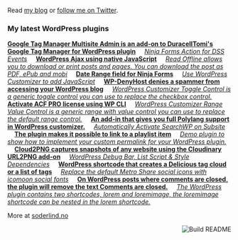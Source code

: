  Read [my blog](https://soderlind.no/) or [follow me on Twitter](https://twitter.com/soderlind).



### My latest WordPress plugins
<!-- plugins starts -->
[**Google Tag Manager Multisite Admin is an add-on to DuracellTomi's Google Tag Manager for WordPress plugin**](https://github.com/soderlind/gtm-multisite-admin) &nbsp;&nbsp;&nbsp;
[*Ninja Forms Action for DSS Events*](https://github.com/soderlind/ninja-forms-dss-event-action) &nbsp;&nbsp;&nbsp;
[**WordPress Ajax using native JavaScript**](https://github.com/soderlind/es6-wp-ajax-demo) &nbsp;&nbsp;&nbsp;
[*Read Offline allows you to download or print posts and pages. You can download the post as PDF, ePub and mobi*](https://github.com/soderlind/read-offline) &nbsp;&nbsp;&nbsp;
[**Date Range field for Ninja Forms**](https://github.com/soderlind/date-range-ninja-forms) &nbsp;&nbsp;&nbsp;
[*Use WordPress Customizer to add JavaScript*](https://github.com/soderlind/additional-javascript) &nbsp;&nbsp;&nbsp;
[**WP-DenyHost denies a spammer from accessing your WordPress blog**](https://github.com/soderlind/wp-denyhost) &nbsp;&nbsp;&nbsp;
[*WordPress Customizer Toggle Control is a generic toggle control you can use to replace the checkbox control.*](https://github.com/soderlind/class-customizer-toggle-control) &nbsp;&nbsp;&nbsp;
[**Activate ACF PRO license using WP CLI**](https://github.com/soderlind/wp-cli-acfpro-activate) &nbsp;&nbsp;&nbsp;
[*WordPress Customizer Range Value Control is a generic range with value control you can use to replace the default range control.*](https://github.com/soderlind/class-customizer-range-value-control) &nbsp;&nbsp;&nbsp;
[**An add-in that gives you full Polylang support in WordPress customizer.**](https://github.com/soderlind/customizer-polylang) &nbsp;&nbsp;&nbsp;
[*Automatically Activate SearchWP on Subsite*](https://github.com/soderlind/ms-searchwp-subsite-activate) &nbsp;&nbsp;&nbsp;
[**The plugin makes it possible to link to a playlist item**](https://github.com/soderlind/wp-link-to-playlist-item) &nbsp;&nbsp;&nbsp;
[*Demo plugin to show how to implement your custom permalink for your WordPress plugin.*](https://github.com/soderlind/my-permalink-demo) &nbsp;&nbsp;&nbsp;
[**Cloud2PNG captures snapshots of any website using the Cloudinary URL2PNG add-on**](https://github.com/soderlind/cloud2png) &nbsp;&nbsp;&nbsp;
[*WordPress Debug Bar, List Script & Style Dependencies*](https://github.com/soderlind/debug-bar-list-dependencies) &nbsp;&nbsp;&nbsp;
[**WordPress shortcode that creates a Delicious tag cloud or a list of tags**](https://github.com/soderlind/delicious-tagroll-shortcode) &nbsp;&nbsp;&nbsp;
[*Replace the default Metro Share social icons with icomoon social fonts*](https://github.com/soderlind/metro-share-social-fonts) &nbsp;&nbsp;&nbsp;
[**On WordPress posts where comments are closed, the plugin will remove the text Comments are closed.**](https://github.com/soderlind/remove-comments-are-closed) &nbsp;&nbsp;&nbsp;
[*The WordPress plugin contains two shortcodes, lorem and loremimage, the loremimage shortcode can be nested in the lorem shortcode.*](https://github.com/soderlind/lorem-shortcode) &nbsp;&nbsp;&nbsp;
<!-- plugins ends -->

More at [soderlind.no](https://soderlind.no/github/)


<a href="https://github.com/soderlind/soderlind/actions"><img src="https://github.com/soderlind/soderlind/workflows/Build%20README/badge.svg" align="right" alt="Build README"></a>


